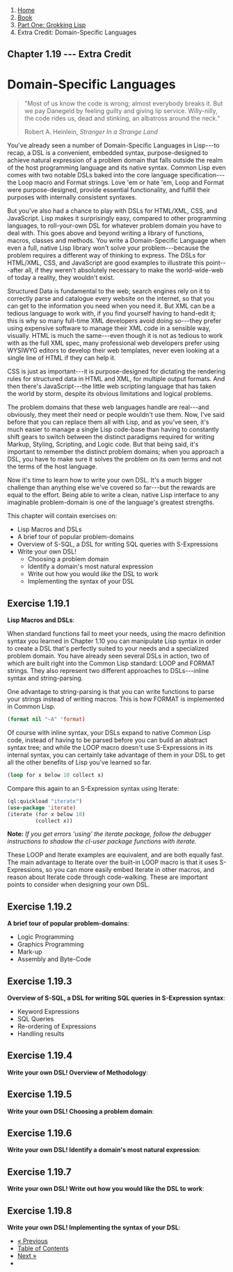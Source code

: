 <ol class="breadcrumb">
  <li><a href="/">Home</a></li>
  <li><a href="/book/">Book</a></li>
  <li><a href="/book/1-0-0-overview/">Part One: Grokking Lisp</a></li>
  <li class="active">Extra Credit: Domain-Specific Languages</li>
</ol>

## Chapter 1.19 --- Extra Credit

# Domain-Specific Languages

> "Most of us know the code is wrong; almost everybody breaks it. But we pay Danegeld by feeling guilty and giving lip service. Willy-nilly, the code rides us, dead and stinking, an albatross around the neck."
> <footer>Robert A. Heinlein, <em>Stranger In a Strange Land</em></footer>

You've already seen a number of Domain-Specific Languages in Lisp---to recap, a DSL is a convenient, embedded syntax, purpose-designed to achieve natural expression of a problem domain that falls outside the realm of the host programming language and its native syntax.  Common Lisp even comes with two notable DSLs baked into the core language specification---the Loop macro and Format strings.  Love 'em or hate 'em, Loop and Format were purpose-designed, provide essential functionality, and fulfill their purposes with internally consistent syntaxes.

But you've also had a chance to play with DSLs for HTML/XML, CSS, and JavaScript.  Lisp makes it surprisingly easy, compared to other programming languages, to roll-your-own DSL for whatever problem domain you have to deal with.  This goes above and beyond writing a library of functions, macros, classes and methods.  You write a Domain-Specific Language when even a full, native Lisp library won't solve your problem---because the problem requires a different way of thinking to express.  The DSLs for HTML/XML, CSS, and JavaScript are good examples to illustrate this point---after all, if they weren't absolutely necessary to make the world-wide-web of today a reality, they wouldn't exist.

Structured Data is fundamental to the web; search engines rely on it to correctly parse and catalogue every website on the internet, so that you can get to the information you need when you need it.  But XML can be a tedious language to work with, if you find yourself having to hand-edit it; this is why so many full-time XML developers avoid doing so---they prefer using expensive software to manage their XML code in a sensible way, visually.  HTML is much the same---even though it is not as tedious to work with as the full XML spec, many professional web developers prefer using WYSIWYG editors to develop their web templates, never even looking at a single line of HTML if they can help it.

CSS is just as important---it is purpose-designed for dictating the rendering rules for structured data in HTML and XML, for multiple output formats.  And then there's JavaScript---the little web scripting language that has taken the world by storm, despite its obvious limitations and logical problems.

The problem domains that these web languages handle are real---and obviously, they meet their need or people wouldn't use them.  Now, I've said before that you can replace them all with Lisp, and as you've seen, it's much easier to manage a single Lisp code-base than having to constantly shift gears to switch between the distinct paradigms required for writing Markup, Styling, Scripting, and Logic code.  But that being said, it's important to remember the distinct problem domains; when you approach a DSL, you have to make sure it solves the problem on its own terms and not the terms of the host language.

Now it's time to learn how to write your own DSL.  It's a much bigger challenge than anything else we've covered so far---but the rewards are equal to the effort.  Being able to write a clean, native Lisp interface to any imaginable problem-domain is one of the language's greatest strengths.

This chapter will contain exercises on:

* Lisp Macros and DSLs
* A brief tour of popular problem-domains
* Overview of S-SQL, a DSL for writing SQL queries with S-Expressions
* Write your own DSL!
    * Choosing a problem domain
    * Identify a domain's most natural expression
    * Write out how you would *like* the DSL to work
    * Implementing the syntax of your DSL

## Exercise 1.19.1

**Lisp Macros and DSLs**:

When standard functions fail to meet your needs, using the macro definition syntax you learned in Chapter 1.10 you can manipulate Lisp syntax in order to create a DSL that's perfectly suited to your needs and a specialized problem domain.  You have already seen several DSLs in action, two of which are built right into the Common Lisp standard: LOOP and FORMAT strings.  They also represent two different approaches to DSLs---inline syntax and string-parsing.

One advantage to string-parsing is that you can write functions to parse your strings instead of writing macros.  This is how FORMAT is implemented in Common Lisp.

```lisp
(format nil "~A" 'format)
```

Of course with inline syntax, your DSLs expand to native Common Lisp code, instead of having to be parsed before you can build an abstract syntax tree; and while the LOOP macro doesn't use S-Expressions in its internal syntax, you can certainly take advantage of them in your DSL to get all the other benefits of Lisp you've learned so far.

```lisp
(loop for x below 10 collect x)
```

Compare this again to an S-Expression syntax using Iterate:

```lisp
(ql:quickload "iterate")
(use-package 'iterate)
(iterate (for x below 10)
         (collect x))
```

**Note:** *If you get errors 'using' the iterate package, follow the debugger instructions to shadow the cl-user package functions with iterate.*

These LOOP and Iterate examples are equivalent, and are both equally fast.  The main advantage to Iterate over the built-in LOOP macro is that it uses S-Expressions, so you can more easily embed Iterate in other macros, and reason about Iterate code through code-walking.  These are important points to consider when designing your own DSL.

## Exercise 1.19.2

**A brief tour of popular problem-domains**:

* Logic Programming
* Graphics Programming
* Mark-up
* Assembly and Byte-Code

## Exercise 1.19.3

**Overview of S-SQL, a DSL for writing SQL queries in S-Expression syntax**:

* Keyword Expressions
* SQL Queries
* Re-ordering of Expressions
* Handling results

## Exercise 1.19.4

**Write your own DSL! Overview of Methodology**:

## Exercise 1.19.5

**Write your own DSL! Choosing a problem domain**:

## Exercise 1.19.6

**Write your own DSL! Identify a domain's most natural expression**:

## Exercise 1.19.7

**Write your own DSL! Write out how you would like the DSL to work**:

## Exercise 1.19.8

**Write your own DSL! Implementing the syntax of your DSL**:


<ul class="pager">
  <li class="previous"><a href="/book/1-18-0-format.md">&laquo; Previous</a></li>
  <li><a href="/book/">Table of Contents</a></li>
  <li class="next"><a href="/book/1-20-0-review.md">Next &raquo;</a><li>
</ul>
